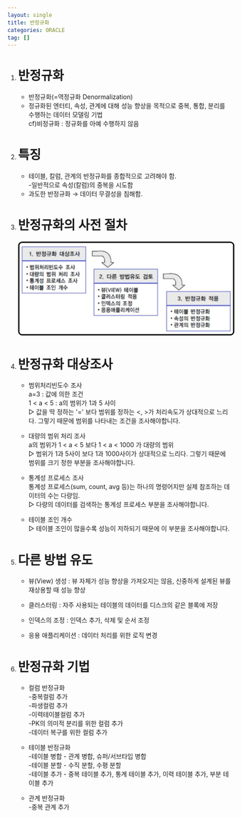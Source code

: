```yaml
---
layout: single
title: 반정규화 
categories: ORACLE
tag: []
---
```


1. # 반정규화
   - 반정규화(=역정규화 Denormalization)   
   - 정규화된 엔터티, 속성, 관계에 대해 성능 향상을 목적으로 중복, 통합, 분리를 수행하는 데이터 모델링 기법   
   cf)비정규화 : 정규화를 아예 수행하지 않음   

1. # 특징
   - 테이블, 칼럼, 관계의 반정규화를 종합적으로 고려해야 함.   
      -일반적으로 속성(칼럼)의 중복을 시도함   
   - 과도한 반정규화 → 데이터 무결성을 침해함.   

1. # 반정규화의 사전 절차   

   <img src="../../imgs/sql/denormalization_object_suvey.png" style="border:3px solid black;border-radius:9px;width:600px">   

1. # 반정규화 대상조사

   - 범위처리빈도수 조사   
      a=3 : 값에 의한 조건   
      1 < a < 5 : a의 범위가 1과 5 사이   
      ▷ 값을 딱 정하는 '=' 보다 범위를 정하는 <, >가 처리속도가 상대적으로 느리다. 그렇기 때문에 범위를 나타내는 조건을 조사해야합니다.   

   - 대량의 범위 처리 조사   
      a의 범위가 1 < a < 5 보다 1 < a < 1000 가 대량의 범위   
      ▷ 범위가 1과 5사이 보다 1과 1000사이가 상대적으로 느리다. 그렇기 때문에 범위를 크기 정한 부분을 조사해야합니다.   

   - 통계성 프로세스 조사   
      통계성 프로세스(sum, count, avg 등)는 하나의 명령어지만 실제 참조하는 데이터의 수는 다량임.   
      ▷ 다량의 데이터를 검색하는 통계성 프로세스 부분을 조사해야합니다.   

   - 테이블 조인 개수   
      ▷ 테이블 조인이 많을수록 성능이 저하되기 때문에 이 부분을 조사해야합니다.   

1. # 다른 방법 유도

   - 뷰(View) 생성 : 뷰 자체가 성능 향상을 가져오지는 않음, 신중하게 설계된 뷰를 재상용할 때 성능 향상   

   - 클러스터링 : 자주 사용되는 테이블의 데이터를 디스크의 같은 블록에 저장   

   - 인덱스의 조정 : 인덱스 추가, 삭제 및 순서 조정   

   - 응용 애플리케이션 : 데이터 처리를 위한 로직 변경   

1. # 반정규화 기법   

   - 컬럼 반정규화   
      -중복컬럼 추가   
      -파생컬럼 추가   
      -이력테이블컬럼 추가   
      -PK의 의미적 분리를 위한 컬럼 추가   
      -데이터 복구를 위한 컬럼 추가   

   - 테이블 반정규화   
      -테이블 병합 - 관계 병합, 슈퍼/서브타입 병합   
      -테이블 분할 - 수직 분할, 수평 분할   
      -테이블 추가 - 중복 테이블 추가, 통계 테이블 추가, 이력 테이블 추가, 부분 테이블 추가   

   - 관계 반정규화   
      -중복 관계 추가   
   


    




   

   